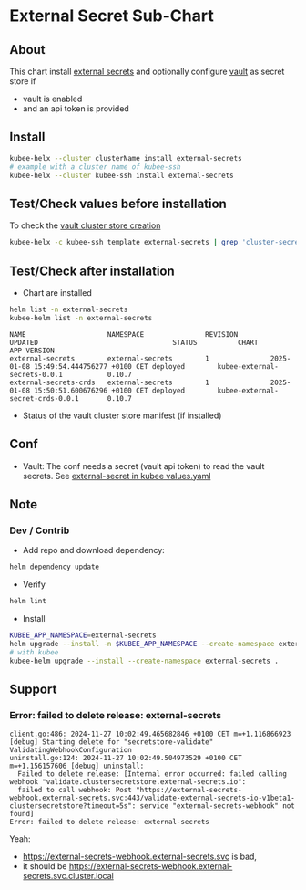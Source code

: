 # External Secret Sub-Chart

## About

This chart install [external secrets](https://external-secrets.io/latest/)
and optionally configure [vault](../vault/README.md) as secret store if
  * vault is enabled
  * and an api token is provided

## Install

```bash
kubee-helx --cluster clusterName install external-secrets
# example with a cluster name of kubee-ssh
kubee-helx --cluster kubee-ssh install external-secrets
```

## Test/Check values before installation

To check the [vault cluster store creation](templates/cluster-secret-store-vault.yaml)
```bash
kubee-helx -c kubee-ssh template external-secrets | grep 'cluster-secret-store-vault.yaml' -A 30
```

## Test/Check after installation

* Chart are installed
```bash
helm list -n external-secrets
kubee-helm list -n external-secrets
```
```
NAME                    NAMESPACE               REVISION        UPDATED                                 STATUS          CHART                                   APP VERSION
external-secrets        external-secrets        1               2025-01-08 15:49:54.444756277 +0100 CET deployed        kubee-external-secrets-0.0.1           0.10.7     
external-secrets-crds   external-secrets        1               2025-01-08 15:50:51.600676296 +0100 CET deployed        kubee-external-secret-crds-0.0.1       0.10.7
```
* Status of the vault cluster store manifest (if installed)


## Conf

* Vault: The conf needs a secret (vault api token) to read the vault secrets. See [external-secret in kubee values.yaml](../kubee/values.yaml)


## Note
### Dev / Contrib

* Add repo and download dependency:
```bash
helm dependency update
```
* Verify
```bash
helm lint
```
* Install
```bash
KUBEE_APP_NAMESPACE=external-secrets
helm upgrade --install -n $KUBEE_APP_NAMESPACE --create-namespace external-secrets .
# with kubee
kubee-helm upgrade --install --create-namespace external-secrets .
```



## Support

### Error: failed to delete release: external-secrets

```
client.go:486: 2024-11-27 10:02:49.465682846 +0100 CET m=+1.116866923 [debug] Starting delete for "secretstore-validate" ValidatingWebhookConfiguration
uninstall.go:124: 2024-11-27 10:02:49.504973529 +0100 CET m=+1.156157606 [debug] uninstall: 
  Failed to delete release: [Internal error occurred: failed calling webhook "validate.clustersecretstore.external-secrets.io": 
  failed to call webhook: Post "https://external-secrets-webhook.external-secrets.svc:443/validate-external-secrets-io-v1beta1-clustersecretstore?timeout=5s": service "external-secrets-webhook" not found]
Error: failed to delete release: external-secrets
```
Yeah:
* https://external-secrets-webhook.external-secrets.svc is bad, 
* it should be https://external-secrets-webhook.external-secrets.svc.cluster.local

